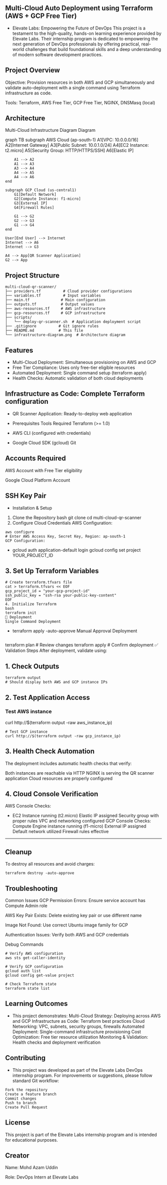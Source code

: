 ## Multi-Cloud Auto Deployment using Terraform (AWS + GCP Free Tier)
* Elevate Labs: Empowering the Future of DevOps
This project is a testament to the high-quality, hands-on learning experience provided by Elevate Labs. Their internship program is dedicated to empowering the next generation of DevOps professionals by offering practical, real-world challenges that build foundational skills and a deep understanding of modern software development practices.

## Project Overview
Objective: Provision resources in both AWS and GCP simultaneously and validate auto-deployment with a single command using Terraform infrastructure as code.

Tools: Terraform, AWS Free Tier, GCP Free Tier, NGINX, DNSMasq (local)
## Architecture
Multi-Cloud Infrastructure Diagram
Diagram

graph TB
    subgraph AWS Cloud (ap-south-1)
        A1[VPC: 10.0.0.0/16]
        A2[Internet Gateway]
        A3[Public Subnet: 10.0.1.0/24]
        A4[EC2 Instance: t2.micro]
        A5[Security Group: HTTP/HTTPS/SSH]
        A6[Elastic IP]
        
        A1 --> A2
        A1 --> A3
        A3 --> A4
        A4 --> A5
        A4 --> A6
    end

    subgraph GCP Cloud (us-central1)
        G1[Default Network]
        G2[Compute Instance: f1-micro]
        G3[External IP]
        G4[Firewall Rules]
        
        G1 --> G2
        G2 --> G3
        G1 --> G4
    end

    User[End User] --> Internet
    Internet --> A6
    Internet --> G3
    
    A4 --> App[QR Scanner Application]
    G2 --> App

## Project Structure
```
multi-cloud-qr-scanner/
├── providers.tf          # Cloud provider configurations
├── variables.tf          # Input variables
├── main.tf              # Main configuration
├── outputs.tf           # Output values
├── aws-resources.tf     # AWS infrastructure
├── gcp-resources.tf     # GCP infrastructure
├── scripts/
│   └── deploy-qr-scanner.sh  # Application deployment script
├── .gitignore          # Git ignore rules
├── README.md           # This file
└── infrastructure-diagram.png  # Architecture diagram
```
## Features
* Multi-Cloud Deployment: Simultaneous provisioning on AWS and GCP
* Free Tier Compliance: Uses only free-tier eligible resources
* Automated Deployment: Single command setup (terraform apply)
* Health Checks: Automatic validation of both cloud deployments

## Infrastructure as Code: Complete Terraform configuration

* QR Scanner Application: Ready-to-deploy web application
* Prerequisites
  Tools Required
  Terraform (>= 1.0)

* AWS CLI (configured with credentials)

* Google Cloud SDK (gcloud)
Git

## Accounts Required
AWS Account with Free Tier eligibility

Google Cloud Platform Account

## SSH Key Pair
* Installation & Setup
1. Clone the Repository
bash
git clone <repository-url>
cd multi-cloud-qr-scanner
2. Configure Cloud Credentials
AWS Configuration:

```
aws configure
# Enter AWS Access Key, Secret Key, Region: ap-south-1
GCP Configuration:

```
* gcloud auth application-default login
gcloud config set project YOUR_PROJECT_ID
## 3. Set Up Terraform Variables
```
# Create terraform.tfvars file
cat > terraform.tfvars << EOF
gcp_project_id = "your-gcp-project-id"
ssh_public_key = "ssh-rsa your-public-key-content"
EOF
4. Initialize Terraform
bash
terraform init
🚀 Deployment
Single Command Deployment
```
* terraform apply -auto-approve
Manual Approval Deployment
```
```
terraform plan    # Review changes
terraform apply   # Confirm deployment
✅ Validation Steps
After deployment, validate using:
## 1. Check Outputs
```
terraform output
# Should display both AWS and GCP instance IPs
```
## 2. Test Application Access
### Test AWS instance
curl http://$(terraform output -raw aws_instance_ip)
```
# Test GCP instance  
curl http://$(terraform output -raw gcp_instance_ip)
```
## 3. Health Check Automation
The deployment includes automatic health checks that verify:

Both instances are reachable via HTTP
NGINX is serving the QR scanner application
Cloud resources are properly configured

## 4. Cloud Console Verification
AWS Console Checks:
* EC2 Instance running (t2.micro)
Elastic IP assigned
Security group with proper rules
VPC and networking configured
GCP Console Checks:
Compute Engine instance running (f1-micro)
External IP assigned
Default network utilized
Firewall rules effective
---
## Cleanup
To destroy all resources and avoid charges:

```
terraform destroy -auto-approve
```
## Troubleshooting
Common Issues
GCP Permission Errors: Ensure service account has Compute Admin role

AWS Key Pair Exists: Delete existing key pair or use different name

Image Not Found: Use correct Ubuntu image family for GCP

Authentication Issues: Verify both AWS and GCP credentials

Debug Commands
```
# Verify AWS configuration
aws sts get-caller-identity

# Verify GCP configuration  
gcloud auth list
gcloud config get-value project

# Check Terraform state
terraform state list
```
## Learning Outcomes
* This project demonstrates:
Multi-Cloud Strategy: Deploying across AWS and GCP
Infrastructure as Code: Terraform best practices
Cloud Networking: VPC, subnets, security groups, firewalls
Automated Deployment: Single-command infrastructure provisioning
Cost Optimization: Free tier resource utilization
Monitoring & Validation: Health checks and deployment verification

## Contributing
* This project was developed as part of the Elevate Labs DevOps internship program. For improvements or suggestions, please follow standard Git workflow:
```
Fork the repository
Create a feature branch
Commit changes
Push to branch
Create Pull Request
```
## License
This project is part of the Elevate Labs internship program and is intended for educational purposes.

## Creator
Name: Mohd Azam Uddin

Role: DevOps Intern at Elevate Labs